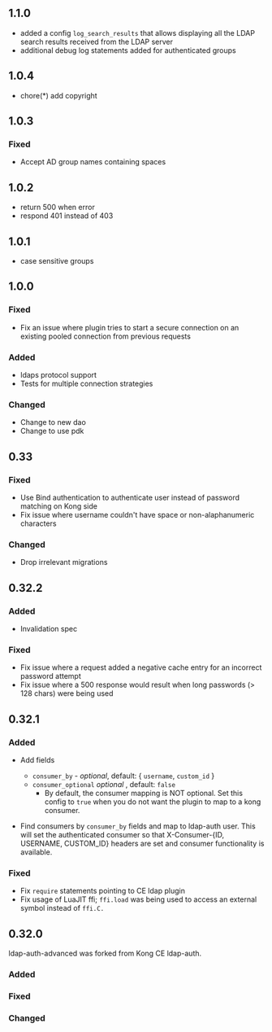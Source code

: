 ## 1.1.0

- added a config `log_search_results` that allows displaying all the LDAP search results received from the LDAP server
- additional debug log statements added for authenticated groups

## 1.0.4

- chore(*) add copyright

## 1.0.3

### Fixed

- Accept AD group names containing spaces

## 1.0.2

- return 500 when error
- respond 401 instead of 403

## 1.0.1

- case sensitive groups

## 1.0.0

### Fixed

- Fix an issue where plugin tries to start a secure connection on an existing
  pooled connection from previous requests

### Added

- ldaps protocol support
- Tests for multiple connection strategies

### Changed

- Change to new dao
- Change to use pdk

## 0.33

### Fixed

- Use Bind authentication to authenticate user instead of password matching
  on Kong side
- Fix issue where username couldn't have space or non-alaphanumeric characters

### Changed

- Drop irrelevant migrations

## 0.32.2

### Added

- Invalidation spec

### Fixed

- Fix issue where a request added a negative cache entry for an incorrect password attempt
- Fix issue where a 500 response would result when long passwords (> 128 chars) were being used

## 0.32.1

### Added

- Add fields
   * `consumer_by` - *optional*, default: { `username`, `custom_id` }
   * `consumer_optional` *optional* , default: `false`
     - By default, the consumer mapping is NOT optional. Set this config to
     `true` when you do not want the plugin to map to a kong consumer.

- Find consumers by `consumer_by` fields and map to ldap-auth user. This will
  set the authenticated consumer so that X-Consumer-{ID, USERNAME, CUSTOM_ID}
  headers are set and consumer functionality is available.

### Fixed

- Fix `require` statements pointing to CE ldap plugin
- Fix usage of LuaJIT ffi; `ffi.load` was being used to access an external
  symbol instead of `ffi.C.`

## 0.32.0

ldap-auth-advanced was forked from Kong CE ldap-auth.

### Added

### Fixed

### Changed

